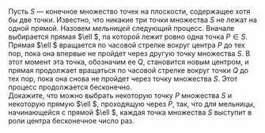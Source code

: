 Пусть $S$ — конечное множество точек на плоскости, содержащее хотя бы две точки. Известно, что никакие три точки множества $S$ не лежат на одной прямой. Назовем *мельницей* следующий процесс. Вначале выбирается прямая $\ell $, па которой лежит ровно одна точка $P\in S$. Прямая $\ell $ вращается по часовой стрелке вокруг центра $P$ до тех пор, пока она впервые не пройдет через другую точку множества $S$. В этот момент эта точка, обозначим ее $Q$, становится новым центром, и прямая продолжает вращаться по часовой стрелке вокруг точки $Q$ до тех пор, пока она снова не пройдет через точку множества $S$. Этот процесс продолжается бесконечно. 
<br/>Докажите, что можно выбрать некоторую точку $P$ множества $S$ и некоторую прямую $\ell $, проходящую через $P$, так, что для мельницы, начинающейся с прямой $\ell $, каждая точка множества $S$ выступит в роли центра бесконечное число раз.